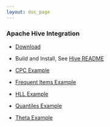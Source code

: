 ```yaml
---
layout: doc_page
---
```

<!--
    Licensed to the Apache Software Foundation (ASF) under one
    or more contributor license agreements.  See the NOTICE file
    distributed with this work for additional information
    regarding copyright ownership.  The ASF licenses this file
    to you under the Apache License, Version 2.0 (the
    "License"); you may not use this file except in compliance
    with the License.  You may obtain a copy of the License at

      http://www.apache.org/licenses/LICENSE-2.0

    Unless required by applicable law or agreed to in writing,
    software distributed under the License is distributed on an
    "AS IS" BASIS, WITHOUT WARRANTIES OR CONDITIONS OF ANY
    KIND, either express or implied.  See the License for the
    specific language governing permissions and limitations
    under the License.
-->
### Apache Hive Integration

* [Download](https://datasketches.apache.org/docs/Community/Downloads.html)

* Build and Install, See [Hive README](https://github.com/apache/incubator-datasketches-hive)

* [CPC Example](https://datasketches.apache.org/docs/CPC/CpcHiveExample.html)

* [Frequent Items Example](https://datasketches.apache.org/docs/Frequency/FrequentItemsHiveUDFs.html)

* [HLL Example](https://datasketches.apache.org/docs/HLL/HllHiveUDFs.html)

* [Quantiles Example](https://datasketches.apache.org/docs/Quantiles/QuantilesHiveUDFs.html)

* [Theta Example](https://datasketches.apache.org/docs/Theta/ThetaHiveUDFs.html)



